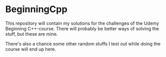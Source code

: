 # BeginningCpp
This repository will contain my solutions for the challenges of the Udemy Beginning C++-course.
There will probably be better ways of solving the stuff, but these are mine.

There's also a chance some other random stuffs I test out while doing the course will end up here.
